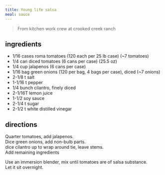 ```yaml
---
title: Young life salsa
meal: sauce
---
```


> From kitchen work crew at crooked creek ranch

## ingredients
* 1/16 cases roma tomatoes (120 each per 25 lb case) (~7 tomatoes)
* 1/4 can diced tomatoes (6 cans per case) (25.5 oz)
* 1/4 cup jalapenos (6 cans per case)
* 1/16 bag green onions (120 per bag, 4 bags per case), diced (~7 onions)
* 2-1/8 t salt
* 1-1/16 t pepper
* 1/4 bunch cilantro, finely diced
* 2-1/16T lemon juice
* 1-1/2 soy sauce
* 2-1/4 t sugar
* 2-1/2 t white distilled vinegar

## directions
Quarter tomatoes, add jalapenos.  
Dice green onions, add non-bulb parts.  
dice cilantro up to wrap around tie, leave stems.  
Add remaining ingredients

Use an immersion blender, mix until tomatoes are of salsa substance.  
Let it sit overnight.
